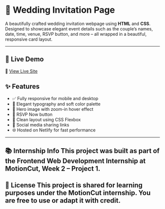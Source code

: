 # 💍 Wedding Invitation Page

A beautifully crafted wedding invitation webpage using **HTML** and **CSS**. Designed to showcase elegant event details such as the couple’s names, date, time, venue, RSVP button, and more – all wrapped in a beautiful, responsive card layout.

---

## 📸 Live Demo

🔗 [View Live Site](https://wedding-invatation-card.netlify.app/)


## ✨ Features

- ✅ Fully responsive for mobile and desktop
- 🎨 Elegant typography and soft color palette
- 📸 Hero image with zoom-in hover effect
- 📝 RSVP Now button 
- 📐 Clean layout using CSS Flexbox
- 🔗 Social media sharing links
- 🌐 Hosted on Netlify for fast performance
---
📚 Internship Info
This project was built as part of the Frontend Web Development Internship at MotionCut, Week 2 – Project 1.
---

📝 License
This project is shared for learning purposes under the MotionCut internship. You are free to use or adapt it with credit.
---
